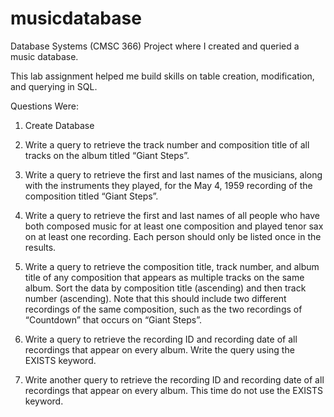 # musicdatabase
Database Systems (CMSC 366) Project where I created and queried a music database.

This lab assignment helped me build skills on table creation, modification, and querying in SQL.

Questions Were:

1. Create Database

2. Write a query to retrieve the track number and composition title of all tracks on the album titled “Giant Steps”.

3. Write a query to retrieve the first and last names of the musicians, along with the instruments they played, for the May 4, 1959 recording of the composition titled “Giant Steps”.

4. Write a query to retrieve the first and last names of all people who have both composed music for at least one composition and played tenor sax on at least one recording. Each person should only be listed once in the results.

5. Write a query to retrieve the composition title, track number, and album title of any composition that appears as multiple tracks on the same album. Sort the data by composition title (ascending) and then track number (ascending). Note that this should include two different recordings of the same composition, such as the two recordings of “Countdown” that occurs on “Giant Steps”.

6. Write a query to retrieve the recording ID and recording date of all recordings that appear on every album. Write the query using the EXISTS keyword.

7. Write another query to retrieve the recording ID and recording date of all recordings that appear on every album. This time do not use the EXISTS keyword.
